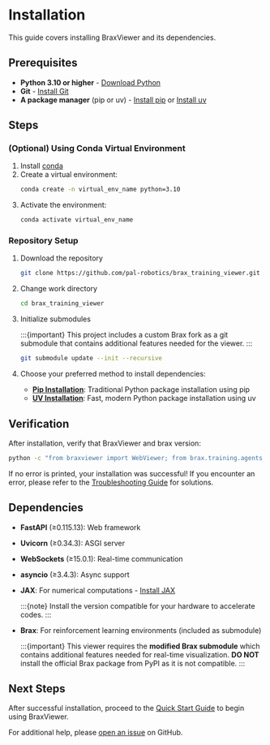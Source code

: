 # Installation

This guide covers installing BraxViewer and its dependencies.

## Prerequisites

- **Python 3.10 or higher** - [Download Python](https://www.python.org/downloads/)
- **Git** - [Install Git](https://git-scm.com/downloads)
- **A package manager** (pip or uv) - [Install pip](https://pip.pypa.io/en/stable/installation/) or [Install uv](https://docs.astral.sh/uv/getting-started/installation/)

## Steps

### (Optional) Using Conda Virtual Environment

1. Install [conda](https://www.anaconda.com/docs/getting-started/miniconda/main)
2. Create a virtual environment: 
    ```bash
    conda create -n virtual_env_name python=3.10
    ```
3. Activate the environment: 
    ```bash
    conda activate virtual_env_name
    ```

### Repository Setup

1. Download the repository
    ```bash
    git clone https://github.com/pal-robotics/brax_training_viewer.git
    ```
2. Change work directory
    ```bash
    cd brax_training_viewer
    ```
3. Initialize submodules

    :::{important}
    This project includes a custom Brax fork as a git submodule that contains additional features needed for the viewer.
    :::

    ```bash
    git submodule update --init --recursive
    ```
4. Choose your preferred method to install dependencies:
    - **[Pip Installation](installation/installation-pip)**: Traditional Python package installation using pip
    - **[UV Installation](installation/installation-uv)**: Fast, modern Python package installation using uv

## Verification

After installation, verify that BraxViewer and brax version:

```bash
python -c "from braxviewer import WebViewer; from brax.training.agents.ppo import train as ppo; import inspect; assert 'render_fn' in inspect.signature(ppo.train).parameters, 'Official Brax detected. Install modified version instead.'"
```

If no error is printed, your installation was successful! If you encounter an error, please refer to the [Troubleshooting Guide](installation/troubleshooting) for solutions.

## Dependencies

- **FastAPI** (≥0.115.13): Web framework
- **Uvicorn** (≥0.34.3): ASGI server
- **WebSockets** (≥15.0.1): Real-time communication
- **asyncio** (≥3.4.3): Async support
- **JAX**: For numerical computations - [Install JAX](https://github.com/google/jax#installation)

    :::{note}
    Install the version compatible for your hardware to accelerate codes.
    :::
- **Brax**: For reinforcement learning environments (included as submodule)

    :::{important}
    This viewer requires the **modified Brax submodule** which contains additional features needed for real-time visualization. **DO NOT** install the official Brax package from PyPI as it is not compatible.
    :::

## Next Steps

After successful installation, proceed to the [Quick Start Guide](quick-start) to begin using BraxViewer.

For additional help, please [open an issue](https://github.com/pal-robotics/brax_training_viewer/issues) on GitHub. 
